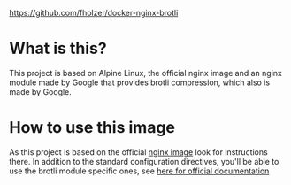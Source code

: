 https://github.com/fholzer/docker-nginx-brotli

# What is this?
This project is based on Alpine Linux, the official nginx image and an nginx module made by Google that provides brotli compression, which also is made by Google.

# How to use this image
As this project is based on the official [nginx image](https://hub.docker.com/_/nginx/) look for instructions there. In addition to the standard configuration directives, you'll be able to use the brotli module specific ones, see [here for official documentation](https://github.com/google/ngx_brotli#configuration-directives)
